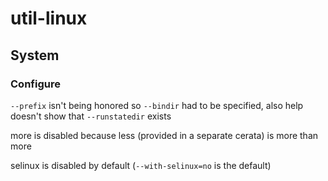 # util-linux

## System

### Configure
`--prefix` isn't being honored so `--bindir` had to be specified, also help
doesn't show that `--runstatedir` exists

more is disabled because less (provided in a separate cerata) is more than more

selinux is disabled by default (`--with-selinux=no` is the default)
